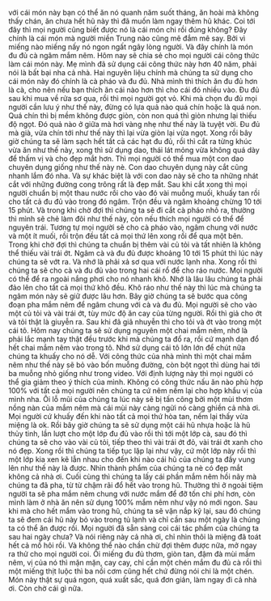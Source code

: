 với cái món này bạn có thể ăn nó quanh năm suốt tháng, ăn hoài mà không thấy chán, ăn chưa hết hũ này thì đã muốn làm ngay thêm hũ khác. Coi tới đây thì mọi người cũng biết được nó là cái món chi rồi đúng không? Đây chính là cái món mà người miền Trung nào cũng mê đắm mê say. Bởi vì miếng nào miếng nấy nó ngon ngất ngây lòng người. Và đây chính là món đu đủ cà ngâm mắm nêm. Hôm nay sẽ chia sẻ cho mọi người cái công thức làm cái món này. Mẹ mình đã sử dụng cái công thức này hơn 40 năm, phải nói là bất bại nha cả nhà. Hai nguyên liệu chính mà chúng ta sử dụng cho cái món này đó chính là cà pháo và đu đủ. Nhà mình thì thích ăn đu đủ hơn là cà, cho nên nếu bạn thích ăn cái nào hơn thì cho cái đó nhiều vào. Đu đủ sau khi mua về rửa sơ qua, rồi thì mọi người gọt vỏ. Khi mà chọn đu đủ mọi người cần lưu ý như thế này, đừng có lựa quả nào quá chín hoặc là quá non. Quá chín thì bị mềm không được giòn, còn non quá thì giòn nhưng lại thiếu độ ngọt. Đó quả nào ở giữa mà hơi vàng nhẹ như thế này là tuyệt vời. Đu đủ mà già, vừa chín tới như thế này thì lại vừa giòn lại vừa ngọt. Xong rồi bây giờ chúng ta sẽ làm sạch hết tất cả các hạt đu đủ, rồi thì cắt ra từng khúc vừa ăn như thế này, xong thì sử dụng dao, thái lát mỏng vừa không quá dày để thấm vị và cho đẹp mắt hơn. Thì mọi người có thể mua một con dao chuyên dụng giống như thế này nè. Con dao chuyên dụng này cắt cũng nhanh lắm đó nha. Và sự khác biệt là với con dao này sẽ cho ta những nhát cắt với những đường cong trông rất là đẹp mắt. Sau khi cắt xong thì mọi người chuẩn bị một thau nước rồi cho vào đó vài muỗng muối, khuấy tan rồi cho tất cả đu đủ vào trong đó ngâm. Trộn đều và ngâm khoảng chừng 10 tới 15 phút. Và trong khi chờ đợi thì chúng ta sẽ đi cắt cà pháo nhỏ ra, thường thì mình sẽ chẻ làm đôi như thế này, còn nếu thích mọi người có thể để nguyên trái. Tương tự mọi người sẽ cho cà pháo vào, ngâm chung với nước và một ít muối, rồi trộn đều tất cả mọi thứ lên xong rồi để qua một bên. Trong khi chờ đợi thì chúng ta chuẩn bị thêm vài củ tỏi và tất nhiên là không thể thiếu vài trái ớt. Ngâm cà và đu đủ được khoảng 10 tới 15 phút thì lúc này chúng ta sẽ vớt ra. Và nhớ là phải xả sơ qua với nước lạnh nha. Xong rồi thì chúng ta sẽ cho cà và đu đủ vào trong hai cái rổ để cho ráo nước. Mọi người có thể để ra ngoài nắng phơi cho nó nhanh khô. Nhớ là lâu lâu chúng ta phải đảo lên cho tất cả mọi thứ khô đều. Khô ráo như thế này thì lúc mà chúng ta ngâm món này sẽ giữ được lâu hơn. Bây giờ chúng ta sẽ bước qua công đoạn pha mắm nêm để ngâm chung với cà và đu đủ. Mọi người sẽ cho vào một củ tỏi và vài trái ớt, tùy mức độ ăn cay của từng người. Rồi thì giả cho ớt và tỏi thật là giuyễn ra. Sau khi đã giã nhuyễn thì cho tỏi và ớt vào trong một cái tô. Hôm nay chúng ta sẽ sử dụng nguyên một chai mắm nêm, nhớ là phải lắc mạnh tay thật đều trước khi mà chúng ta đổ ra, rồi cứ mạnh dạn đổ hết chai mắm nêm vào trong tô. Nhớ sử dụng cái tô lớn lớn để chút nữa chúng ta khuấy cho nó dễ. Với công thức của nhà mình thì một chai mắm nêm như thế này sẽ bỏ vào bốn muỗng đường, còn bột ngọt thì dùng hai tới ba muỗng nhỏ giống như trong video. Với định lượng này thì mọi người có thể gia giảm theo ý thích của mình. Không có công thức nấu ăn nào phù hợp 100% với tất cả mọi người nên chúng ta cứ nêm nếm lại cho hợp khẩu vị của mình nha. Ôi lỗ mũi của chúng ta lúc này sẽ bị tấn công bởi một mùi thơm nồng nàn của mắm nêm mà cái mùi này càng ngửi nó càng ghiền cả nhà ơi. Mọi người cứ khuấy đến khi nào tất cả mọi thứ hòa tan, nếm lại thấy vừa miệng là ok. Rồi bây giờ chúng ta sẽ sử dụng một cái hũ nhựa hoặc là hũ thủy tinh, lần lượt cho một lớp đu đủ vào rồi thì tới một lớp cà, sau đó thì chúng ta sẽ cho vào vài củ tỏi, tiếp theo thì vài trái ớt đỏ, vài trái ớt xanh cho nó đẹp. Xong rồi thì chúng ta tiếp tục lặp lại như vậy, cứ một lớp này rồi thì một lớp kia xen kẽ lẫn nhau cho đến khi nào cái hũ của chúng ta đầy vung lên như thế này là được. Nhìn thành phẩm của chúng ta nè có đẹp mắt không cả nhà ơi. Cuối cùng thì chúng ta lấy cái phần mắm nêm hồi nãy mà chúng ta đã pha, từ từ chậm rãi đổ hết vào trong hũ. Thường thì ở ngoài tiệm người ta sẽ pha mắm nêm chung với nước mắm để đỡ tốn chi phí hơn, còn mình làm ở nhà ăn nên sử dụng 100% mắm nêm như vậy nó mới ngon. Sau khi mà cho hết mắm vào trong hũ, chúng ta sẽ vặn nắp kỹ lại, sau đó chúng ta sẽ đem cái hũ này bỏ vào trong tủ lạnh và chỉ cần sau một ngày là chúng ta có thể ăn được rồi. Mọi người đã sẵn sàng coi cái tác phẩm của chúng ta sau hai ngày chưa? Và nói riêng này cả nhà ơi, chỉ nhìn thôi là miệng đã toát hết cả mồ hôi rồi. Và không thể nào chần chừ đợi thêm được nữa, mở ngay ra thử cho mọi người coi. Ôi miếng đu đủ thơm, giòn tan, đậm đà mùi mắm nêm, vị của nó thì mặn mặn, cay cay, chỉ cần một chén mắm đu đủ cà rồi thì một miếng thịt luộc thì ba nồi cơm cũng hết chứ đừng nói chi là một chén. Món này thật sự quá ngon, quá xuất sắc, quá đơn giản, làm ngay đi cả nhà ơi. Còn chờ cái gì nữa.